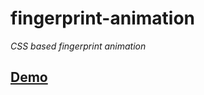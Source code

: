 # fingerprint-animation

*CSS based fingerprint animation*

## [Demo](https://gokulkrishh.github.io/fingerprint-mock-web-api)
